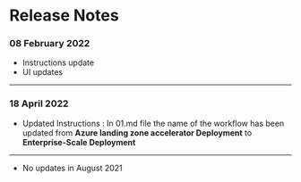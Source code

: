 # Release Notes

### 08 February 2022

  - Instructions update
  - UI updates
-----------

### 18 April 2022

   - Updated Instructions : In 01.md file the name of the workflow has been updated from **Azure landing zone accelerator Deployment** to **Enterprise-Scale Deployment**

------------

- No updates in August 2021
